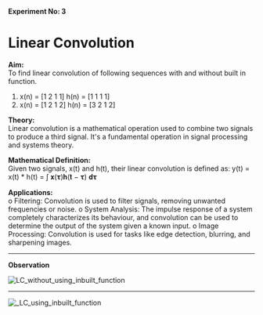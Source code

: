 **Experiment No: 3**

# **Linear Convolution**

**Aim:**<br>
To find linear convolution of following sequences with and without built in function.
1. x(n) = [1 2 1 1] h(n) = [1 1 1 1]
2. x(n) = [1 2 1 2] h(n) = [3 2 1 2]

**Theory:**<br>
Linear convolution is a mathematical operation used to combine two signals to produce a
third signal. It's a fundamental operation in signal processing and systems theory.

**Mathematical Definition:**<br>
Given two signals, x(t) and h(t), their linear convolution is defined as:
y(t) = x(t) * h(t) = ∫ 𝐱(𝛕)𝐡(𝐭 − 𝛕) 𝐝𝛕

**Applications:**<br>
o Filtering: Convolution is used to filter signals, removing unwanted frequencies or
noise.
o System Analysis: The impulse response of a system completely characterizes its
behaviour, and convolution can be used to determine the output of the system given a
known input.
o Image Processing: Convolution is used for tasks like edge detection, blurring, and
sharpening images.


***

**Observation**<br>

![LC_without_using_inbuilt_function](https://github.com/user-attachments/assets/8021f6f0-1f4d-4336-aebe-ec28b565e66c)

***
![_LC_using_inbuilt_function](https://github.com/user-attachments/assets/7dd67380-b0d3-475c-9373-7b17fbd2e9a6)



